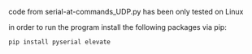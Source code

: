 code from serial-at-commands_UDP.py has been only tested on Linux

in order to run the program install the following packages via pip:

```bash
pip install pyserial elevate
```
